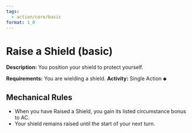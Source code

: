 ```yaml
---
tags:
  - action/core/basic
format: 1_0
---
```

# Raise a Shield (basic) [](#Actions "Single Action")

**Description:** You position your shield to protect yourself.

**Requirements:** You are wielding a shield.
**Activity:** Single Action ⬥

## Mechanical Rules

- When you have Raised a Shield, you gain its listed circumstance bonus to AC.
- Your shield remains raised until the start of your next turn.